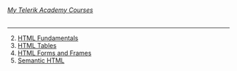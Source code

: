 ###### [My Telerik Academy Courses](https://github.com/nikolovdeyan/TelerikAcademy) 
-------------------------------------

2. [HTML Fundamentals](./02.HTML_Fundamentals)
3. [HTML Tables](./03.HTML_Tables)
4. [HTML Forms and Frames](./04.HTML_Forms_and_Frames)
5. [Semantic HTML](./05.Semantic_HTML)
